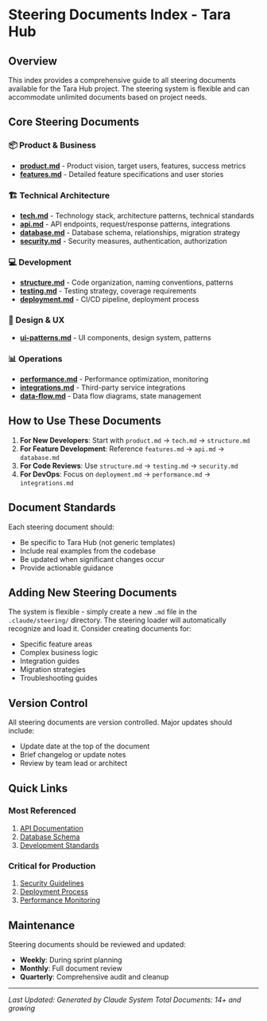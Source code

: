 # Steering Documents Index - Tara Hub

## Overview
This index provides a comprehensive guide to all steering documents available for the Tara Hub project. The steering system is flexible and can accommodate unlimited documents based on project needs.

## Core Steering Documents

### 📦 Product & Business
- **[product.md](./product.md)** - Product vision, target users, features, success metrics
- **[features.md](./features.md)** - Detailed feature specifications and user stories

### 🏗️ Technical Architecture
- **[tech.md](./tech.md)** - Technology stack, architecture patterns, technical standards
- **[api.md](./api.md)** - API endpoints, request/response patterns, integrations
- **[database.md](./database.md)** - Database schema, relationships, migration strategy
- **[security.md](./security.md)** - Security measures, authentication, authorization

### 💻 Development
- **[structure.md](./structure.md)** - Code organization, naming conventions, patterns
- **[testing.md](./testing.md)** - Testing strategy, coverage requirements
- **[deployment.md](./deployment.md)** - CI/CD pipeline, deployment process

### 🎨 Design & UX
- **[ui-patterns.md](./ui-patterns.md)** - UI components, design system, patterns

### 📊 Operations
- **[performance.md](./performance.md)** - Performance optimization, monitoring
- **[integrations.md](./integrations.md)** - Third-party service integrations
- **[data-flow.md](./data-flow.md)** - Data flow diagrams, state management

## How to Use These Documents

1. **For New Developers**: Start with `product.md` → `tech.md` → `structure.md`
2. **For Feature Development**: Reference `features.md` → `api.md` → `database.md`
3. **For Code Reviews**: Use `structure.md` → `testing.md` → `security.md`
4. **For DevOps**: Focus on `deployment.md` → `performance.md` → `integrations.md`

## Document Standards

Each steering document should:
- Be specific to Tara Hub (not generic templates)
- Include real examples from the codebase
- Be updated when significant changes occur
- Provide actionable guidance

## Adding New Steering Documents

The system is flexible - simply create a new `.md` file in the `.claude/steering/` directory. The steering loader will automatically recognize and load it. Consider creating documents for:
- Specific feature areas
- Complex business logic
- Integration guides
- Migration strategies
- Troubleshooting guides

## Version Control

All steering documents are version controlled. Major updates should include:
- Update date at the top of the document
- Brief changelog or update notes
- Review by team lead or architect

## Quick Links

### Most Referenced
1. [API Documentation](./api.md)
2. [Database Schema](./database.md)
3. [Development Standards](./structure.md)

### Critical for Production
1. [Security Guidelines](./security.md)
2. [Deployment Process](./deployment.md)
3. [Performance Monitoring](./performance.md)

## Maintenance

Steering documents should be reviewed and updated:
- **Weekly**: During sprint planning
- **Monthly**: Full document review
- **Quarterly**: Comprehensive audit and cleanup

---

*Last Updated: Generated by Claude System*
*Total Documents: 14+ and growing*